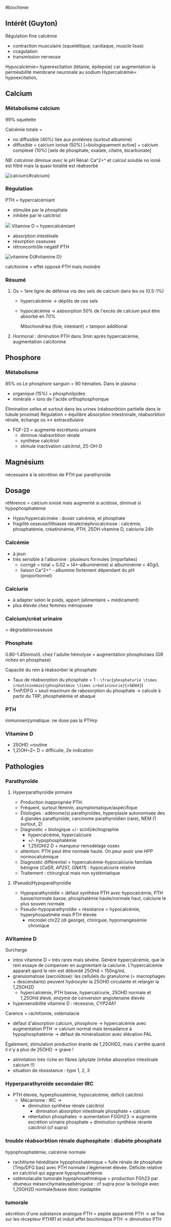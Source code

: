 #biochimie
## Intérêt (Guyton)

Régulation fine calcémie

-   contraction musculaire (squelettique, cardiaque, muscle lisse)
-   coagulation
-   transmission nerveuse

Hypocalcémie= hyperexcitation (tétanie, épilepsie) car augmentation la
perméabilité membrane neuronale au sodium Hypercalcémie= hypoexcitation,

## Calcium

### Métabolisme calcium

99% squelette

Calcémie totale =

-   no diffusible (40%) liée aux protéines (surtout albumine)
-   diffusible = calcium ionisé (50%) \[=biologiquement active\] +
    calcium complexé (10%) \[sels de phosphate, oxalate, citatre,
    bicarbonate\]

*NB: calcémie diminue avec le pH* Rénal: Ca^2+^ et calciul soluble no
ionié est filtré mais la quasi-totalité est réabsorbé

![](../images/biochimie/calcium.png "calcium"){#calcium}

### Régulation

PTH = hypercalcémiant

-   stimulée par le phosphate
-   inhibée par le calcitriol

![](../images/biochimie/pth.png) Vitamine D = hypercalcémiant

-   absorption intestinale
-   résorption osseuses
-   rétroncontrôle négatif PTH

![](../images/biochimie/vitaminD.png "vitamine D"){#vitamine D}

calcitonine = effet opposé PTH mais moindre

### Résumé

1.  Os = 1ere ligne de défense via des sels de calcium dans les os
    (0.5-1%)
    -   hypercalcémie -\> dépôts de ces sels

    -   hypocalcémie -\> asbsorption 50% de l'excès de calcium peut être
        absorbé en 70%

        Mitochondriea (foie, intestant) = tampon additional
2.  Hormonal : diminution PTH dans 3min après hypercalcémie,
    augmentation calcitonine

## Phosphore

### Métabolisme

85% os Le phosphore sanguin = 90 hématies. Dans le plasma :

-   organique (15%) = phospholipides
-   minérale = ions de l'acide orthophosphorique

Élimination selles et surtout dans les urines (réabsorbtion partielle
dans le tubule proximal) Régulation = équilibre absorption intestninale,
réabsorbtion rénale, échange os \<-\> extracellulaire

-   FGF-23 = augmente excrétunio urinaire
    -   diminue réabsorbtion rénale
    -   synthèse calcitriol
    -   stimule inactivation calcitriol, 25-OH-D

## Magnésium

nécessaire à la sécrétion de PTH par parathyroïde

## Dosage

référence = calcium ionisé mais augmenté si acidose, diminué si
hypophosphatémie

-   Hypo/hypercalciméie : dosier calcémie, et phosphate
-   fragilité osseuse/lithiases rénale/néphrocalcinose : calcémie,
    phosphatémie, créatininémie, PTH, 25OH vitamine D, calciurie 24h

### Calcémie

-   à jeun
-   très sensible à l'albumine : plusieurs formules (imparfaites)
    -   corrigé = total + 0.02 × (4\*-albuminémie) si albuminémie \<
        40g/L
    -   liaison Ca^2+^ - albumine fortement dépendant du pH
        (proportionnel)

### Calciurie

-   à adapter selon le poids, apport (alimentaire + médicament)
-   plus élevée chez femmes ménoposée

### Calcium/créat urinaire

= dégradationosseuse

### Phosphate

0.80-1.45mmol/L chez l'adulte hémolyse = augmentation phosphotaes (GR
riches en phosphase)

Capacité du rein à réabsorber le phosphate

-   Taux de réabsorption du phosphate = 1 -
    `\frac{phosphaturie \times créatininémie}{phosphatémie \times créatininurie}`{=latex})
-   TmP/DFG = seuil maximum de rabosorption du phosphate -\> calculé à
    partir du TRP, phosphatémie et abaque

### PTH

immunoenzymatique. ne dose pas la PTHrp

### Vitamine D

-   25OHD =routine
-   1,2)OH~2~ D = difficulie, 2e indication

## Pathologies

### Parathyroïde

1.  Hyperparathyroïdie primaire

    -   Production inappropriée PTH.
    -   Fréquent, surtout féminin, asymptomatique/aspécifique
    -   Étiologies : adénome(s) parathyroïdes, hyperplasie autonomisée
        des 4 glandes parathyroïde, carcinome parathyroïdien (rare), NEM
        (1 surtout, 2)
    -   Diagnostic = biologique +/- scinti/échographie
        -   hypercalcémie, hypercalciuire
        -   +/- hypophosphatémie
        -   1,25(OH)2 D + marqueur remodelage ossex
    -   attention: PTH peut être normale haute. On peur avoir une HPP
        normocalcémique
    -   Diagnostic différentiel = hypercalcémie-hypocalciurie familiale
        bénignie (*CaSR*, *AP2S1*, *GNA11*) : hypocalciurie relative
    -   Traitement : chirurgical mais non systémiatique

2.  (Pseudo)Hypoparathyroïdie

    -   Hypoparathyroïdie = défaut synthèse PTH avec hypocalcémie, PTH
        basse/normale basse, phosphatémie haute/normale haut, calciurie
        le plus souven normale
    -   Pseudo-hypoparathyroïdie = résistance = hypocalcémie,
        hyperphospatméie mais PTH élevée
        -   microdel chr22 (di george), chirirguie, hypomangésémie
            chronique

### AVitamine D

Surcharge

-   intox vitamine D = très rares mais sévère. Génère hypercalcémie, que
    le rein essaye de compenser en augmentant la calciurie.
    L'hypercalcémie apparaït qand le rein est débordé 25OHd \> 150ng/mL
-   granulomatose (sarcoïdose): les cellulels du granulome (=
    macrophages + descendants) peuvent hydroxyler la 25OHD circulante et
    relarger la 1,25OH2D
    -   hypercalcémie, PTH basse, hypercalciurie, 25OHD normale et
        1,25OHd élevé, enzyme de conversion angiotensine élevée
-   hypersensibilité vitamine D : récessive, *CYP24A1*

Carence = rachitismie, ostémalacie

-   défaut d'absorption calcium, phosphore -\> hypercalcémie avec
    augmentation PTH -\> calcium normal mais tensadance à
    hypophosphatémie -\> défaut de minéralisation avec élévation PAL

Également, stimulation production éranle de 1,25OHD2, mais s'arrête
quand il n'y a plus de 25OHD -\> grave !

-   alimntation très riche en fibres /phytate (inhibe absorption
    intestinale calcium !!)
-   situation de résisstance : type 1, 2, 3

### Hyperparathyroïde secondaier IRC

-   PTH élevée, hyperphosatémie, hypocalcémie, déficit calcitriol
    -   Mécanisme : IRC -\>
        -   diminution synthèse rénale calcitriol
            -   dimination absorption intestinale phosphate + calcium
        -   rétentation phosphates -\> aumentation FGGH23 -\> augmente
            excrétion urinaire phosphate + diminution synthèse réranle
            calcitriol (cf supra)

### trouble réabsorbtion rénale duphosphate : diabète phosphaté

hypophosphatémie, calcémie normale

-   rachitisme héréditaire hypophoshatémique = fuite rénale de phosphate
    (Tmp/DFG bas) avec PTH normale / légèmenet élevée. Déficite relative
    en calcitriol qui aggrave hypophosahtémie
-   ostémolacalie tumorale hypophosathméique = production FGh23 par
    dtumeux mésenchymateusebénignise : cf supra pour la biologie avec
    1,25OH2D normale/basse donc inadaptée

### tumorale

sécrétion d'une substance analogue PTH = pepite apparénté PTH -\> se
fixe sur les récepteur PTHR1 et induit effet biochimique PTH -\>
diminution PTH
